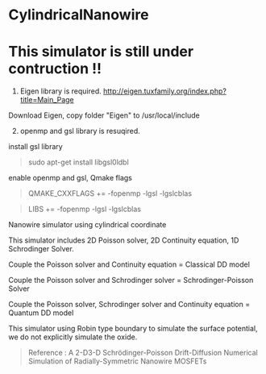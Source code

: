 # CylindricalNanowire

# This simulator is still under contruction !!

1. Eigen library is required.
http://eigen.tuxfamily.org/index.php?title=Main_Page

Download Eigen, copy folder "Eigen" to /usr/local/include  

2. openmp and gsl library is resuqired.

install gsl library

> sudo apt-get install libgsl0ldbl

enable openmp and gsl, Qmake flags

> QMAKE_CXXFLAGS += -fopenmp -lgsl -lgslcblas

> LIBS += -fopenmp -lgsl -lgslcblas


Nanowire simulator using cylindrical coordinate

This simulator includes 2D Poisson solver, 2D Continuity equation, 1D Schrodinger Solver.

Couple the Poisson solver and Continuity equation = Classical DD model

Couple the Poisson solver and Schrodinger solver = Schrodinger-Poisson Solver

Couple the Poisson solver, Schrodinger solver and Continuity equation = Quantum DD model

This simulator using Robin type boundary to simulate the surface potential, we do not explicitly simulate the oxide.
> Reference : A 2-D3-D Schrödinger-Poisson Drift-Diffusion Numerical Simulation of Radially-Symmetric Nanowire MOSFETs
